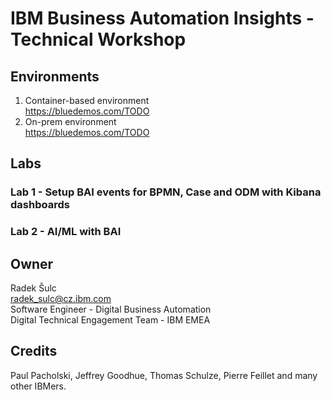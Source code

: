 # IBM Business Automation Insights - Technical Workshop

## Environments
1. Container-based environment<br>
<https://bluedemos.com/TODO>
2. On-prem environment<br>
<https://bluedemos.com/TODO>

## Labs
### Lab 1 - Setup BAI events for BPMN, Case and ODM with Kibana dashboards
### Lab 2 - AI/ML with BAI

## Owner
Radek Šulc<br>
<radek_sulc@cz.ibm.com><br>
Software Engineer - Digital Business Automation<br>
Digital Technical Engagement Team - IBM EMEA<br>

## Credits
Paul Pacholski, Jeffrey Goodhue, Thomas Schulze, Pierre Feillet and many other IBMers.